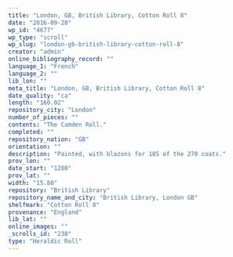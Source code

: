 ```yaml
---
title: "London, GB, British Library, Cotton Roll 8"
date: "2016-09-28"
wp_id: "4677"
wp_type: "scroll"
wp_slug: "london-gb-british-library-cotton-roll-8"
creator: "admin"
online_bibliography_record: ""
language_1: "French"
language_2: ""
lib_lon: ""
meta_title: "London, GB, British Library, Cotton Roll 8"
date_quality: "ca"
length: "160.02"
repository_city: "London"
number_of_pieces: ""
contents: "The Camden Roll."
completed: ""
repository_nation: "GB"
orientation: ""
description: "Painted, with blazons for 185 of the 270 coats."
prov_lon: ""
date_start: "1280"
prov_lat: ""
width: "15.88"
repository: "British Library"
repository_name_and_city: "British Library, London GB"
shelfmark: "Cotton Roll 8"
provenance: "England"
lib_lat: ""
online_images: ""
_scrolls_id: "238"
type: "Heraldic Roll"
---
```



